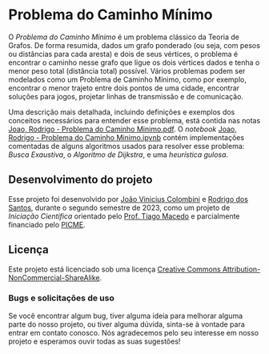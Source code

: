 # Problema do Caminho Mínimo

O _Problema do Caminho Mínimo_ é um problema clássico da Teoria de Grafos.  De forma resumida, dados um grafo ponderado (ou seja, com pesos ou distâncias para cada aresta) e dois de seus vértices, o problema é encontrar o caminho nesse grafo que ligue os dois vértices dados e tenha o menor peso total (distância total) possível. Vários problemas podem ser modelados como um Problema de Caminho Mínimo, como por exemplo, encontrar o menor trajeto entre dois pontos de uma cidade, encontrar soluções para jogos, projetar linhas de transmissão e de comunicação.

Uma descrição mais detalhada, incluindo definições e exemplos dos conceitos necessários para entender esse problema, está contida nas notas [Joao, Rodrigo - Problema do Caminho Minimo.pdf](https://github.com/Jvfc745/IC---Problemas-de-Caminho-minimo/blob/4eebbdba79f21bc0d4b9bb949cb663c7e6c9fe53/Joao%2C%20Rodrigo%20-%20Problema%20do%20caminho%20minimo.pdf).  O _notebook_ [Joao, Rodrigo - Problema do Caminho Minimo.ipynb](https://github.com/Jvfc745/IC---Problemas-de-Caminho-minimo/blob/372916443dd10deb3e210f5237e13e1bec6596b8/Joao%2C%20Rodrigo%20-%20Problema%20do%20Caminho%20Minimo.ipynb) contém implementações comentadas de alguns algoritmos usados para resolver esse problema: _Busca Exaustiva_, o _Algoritmo de Dijkstra_, e uma _heurística gulosa_.


## Desenvolvimento do projeto

Esse projeto foi desenvolvido por [João Vinicius Colombini](https://github.com/Jvfc745) e [Rodrigo dos Santos](https://github.com/Rodrigo5677), durante o segundo semestre de 2023, como um projeto de _Iniciação Científica_ orientado pelo [Prof. Tiago Macedo](https://github.com/tiagormacedo) e parcialmente financiado pelo [PICME](https://picme.obmep.org.br).


## Licença

Este projeto está licenciado sob uma licença [Creative Commons Attribution-NonCommercial-ShareAlike](https://raw.githubusercontent.com/RPvMM-2023-S1/Rain-and-flood-informed-vehicle-routing-problem/main/LICENCE ).


### Bugs e solicitações de uso

Se você encontrar algum bug, tiver alguma ideia para melhorar alguma parte do nosso projeto, ou tiver alguma dúvida, sinta-se à vontade para entrar em contato conosco.  Nós agradecemos pelo seu interesse em nosso projeto e esperamos ouvir todas as suas sugestões!
